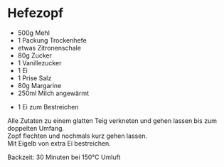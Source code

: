 # Hefezopf
* 500g Mehl
* 1 Packung Trockenhefe
* etwas Zitronenschale
* 80g Zucker
* 1 Vanillezucker
* 1 Ei
* 1 Prise Salz
* 80g Margarine
* 250ml Milch angewärmt

+ 1 Ei zum Bestreichen

Alle Zutaten zu einem glatten Teig verkneten und gehen lassen bis zum doppelten Umfang.  
Zopf flechten und nochmals kurz gehen lassen.  
Mit Eigelb von extra Ei bestreichen.

Backzeit: 30 Minuten bei 150°C Umluft
